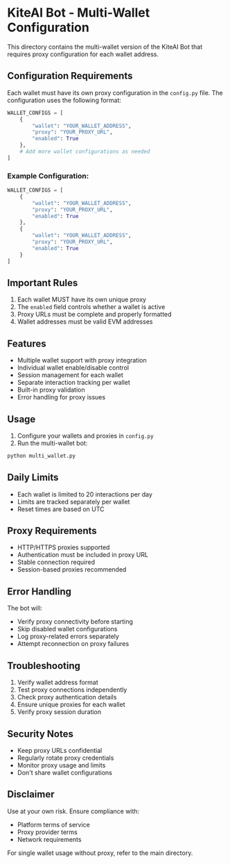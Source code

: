 # KiteAI Bot - Multi-Wallet Configuration

This directory contains the multi-wallet version of the KiteAI Bot that requires proxy configuration for each wallet address.

## Configuration Requirements

Each wallet must have its own proxy configuration in the `config.py` file. The configuration uses the following format:

```python
WALLET_CONFIGS = [
    {
        "wallet": "YOUR_WALLET_ADDRESS",
        "proxy": "YOUR_PROXY_URL",
        "enabled": True
    },
    # Add more wallet configurations as needed
]
```

### Example Configuration:
```python
WALLET_CONFIGS = [
    {
        "wallet": "YOUR_WALLET_ADDRESS",
        "proxy": "YOUR_PROXY_URL",
        "enabled": True
    },
    {
        "wallet": "YOUR_WALLET_ADDRESS",
        "proxy": "YOUR_PROXY_URL",
        "enabled": True
    }
]
```

## Important Rules

1. Each wallet MUST have its own unique proxy
2. The `enabled` field controls whether a wallet is active
3. Proxy URLs must be complete and properly formatted
4. Wallet addresses must be valid EVM addresses

## Features

- Multiple wallet support with proxy integration
- Individual wallet enable/disable control
- Session management for each wallet
- Separate interaction tracking per wallet
- Built-in proxy validation
- Error handling for proxy issues

## Usage

1. Configure your wallets and proxies in `config.py`
2. Run the multi-wallet bot:
```bash
python multi_wallet.py
```

## Daily Limits

- Each wallet is limited to 20 interactions per day
- Limits are tracked separately per wallet
- Reset times are based on UTC

## Proxy Requirements

- HTTP/HTTPS proxies supported
- Authentication must be included in proxy URL
- Stable connection required
- Session-based proxies recommended

## Error Handling

The bot will:
- Verify proxy connectivity before starting
- Skip disabled wallet configurations
- Log proxy-related errors separately
- Attempt reconnection on proxy failures

## Troubleshooting

1. Verify wallet address format
2. Test proxy connections independently
3. Check proxy authentication details
4. Ensure unique proxies for each wallet
5. Verify proxy session duration

## Security Notes

- Keep proxy URLs confidential
- Regularly rotate proxy credentials
- Monitor proxy usage and limits
- Don't share wallet configurations

## Disclaimer

Use at your own risk. Ensure compliance with:
- Platform terms of service
- Proxy provider terms
- Network requirements

For single wallet usage without proxy, refer to the main directory.